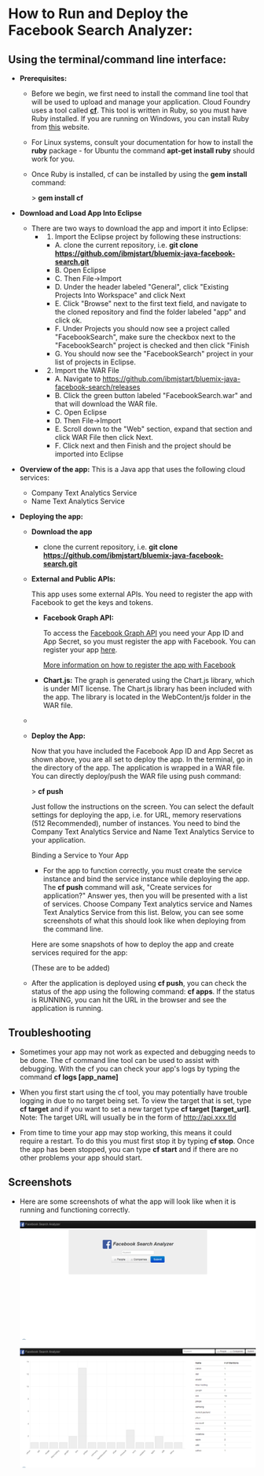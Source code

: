 How to Run and Deploy the Facebook Search Analyzer:
===========================================================================


Using the terminal/command line interface:
------------------------------------------

-   **Prerequisites:**
    -   Before we begin, we first need to install the command line tool that will be used to upload and manage your application. Cloud Foundry uses a tool called [**cf**](https://github.com/cloudfoundry/cf). This tool is written in Ruby, so you must have Ruby installed. If you are running on Windows, you can install Ruby from [this](http://rubyinstaller.org/downloads/) website. 

    -   For Linux systems, consult your documentation for how to install the **ruby** package - for Ubuntu the command **apt-get install ruby** should work for you.

    -   Once Ruby is installed, cf can be installed by using the **gem install** command:
        
        \> **gem install cf**
        
        
-   **Download and Load App Into Eclipse**
    - There are two ways to download the app and import it into Eclipse:
        - 1. Import the Eclipse project by following these instructions:
            - A. clone the current repository, i.e. 
                    **git clone https://github.com/ibmjstart/bluemix-java-facebook-search.git** 
            - B. Open Eclipse
            - C. Then File->Import
            - D. Under the header labeled "General", click "Existing Projects Into Workspace" and click Next
            - E. Click "Browse" next to the first text field, and navigate to the cloned repository and find the folder labeled "app" and click ok.
            - F. Under Projects you should now see a project called "FacebookSearch", make sure the checkbox next to the "FacebookSearch" project is checked and then click "Finish
            - G. You should now see the "FacebookSearch" project in your list of projects in Eclipse.
        
        - 2. Import the WAR File
            - A. Navigate to https://github.com/ibmjstart/bluemix-java-facebook-search/releases
            - B. Click the green button labeled "FacebookSearch.war" and that will download the WAR file.
            - C. Open Eclipse
            - D. Then File->Import
            - E. Scroll down to the "Web" section, expand that section and click WAR File then click Next.
            - F. Click next and then Finish and the project should be imported into Eclipse

-   **Overview of the app:** This is a Java app that uses the following cloud services:
    -   Company Text Analytics Service
    -   Name Text Analytics Service

-   **Deploying the app:**
    -   **Download the app**
        - clone the current repository, i.e. 
            **git clone https://github.com/ibmjstart/bluemix-java-facebook-search.git** 

    -   **External and Public APIs:**

        This app uses some external APIs. You need to register the app with Facebook to get the keys and tokens.

        -   **Facebook Graph API:**

            To access the [Facebook Graph API](https://developers.facebook.com/docs/getting-started/graphapi/) you need your App ID and App Secret, so you must register the app with Facebook. You can register your app [here](https://developers.facebook.com/).

            [More information on how to register the app with Facebook](registerFacebook.md)

        -   **Chart.js:**
            The graph is generated using the Chart.js library, which is under MIT license. The Chart.js library has been included with the app. The library is located in the WebContent/js folder in the WAR file. 

    -

    -   **Deploy the App:**

        Now that you have included the Facebook App ID and App Secret as shown above, you are all set to deploy the app. In the terminal, go in the directory of the app. The application is wrapped in a WAR file. You can directly deploy/push the WAR file using push command:

        \> **cf push**

        Just follow the instructions on the screen. You can select the default settings for deploying the app, i.e. for URL, memory reservations (512 Recommended), number of instances. You need to bind the Company Text Analytics Service and Name Text Analytics Service to your application. 

        Binding a Service to Your App

        -   For the app to function correctly, you must create the service instance and bind the service instance while deploying the app. The **cf push** command will ask, "Create services for application?" Answer yes, then you will be presented with a list of services. Choose Company Text analytics service and Names Text Analytics Service from this list. Below, you can see some screenshots of what this should look like when deploying from the command line.


        Here are some snapshots of how to deploy the app and create services required for the app: 
        
        (These are to be added)


    -   After the application is deployed using **cf push**, you can check the status of the app using the following command: **cf apps**. If the status is RUNNING, you can hit the URL in the browser and see the application is running.


Troubleshooting
-----------------------------------
-   Sometimes your app may not work as expected and debugging needs to be done. The cf command line tool can be used to assist with debugging. With the cf you can check your app's logs by typing the command **cf logs [app_name]** 

-   When you first start using the cf tool, you may potentially have trouble logging in due to no target being set. To view the target that is set, type **cf target** and if you want to set a new target type **cf target [target_url]**. Note: The target URL will usually be in the form of http://api.xxx.tld

-   From time to time your app may stop working, this means it could require a restart. To do this you must first stop it by typing **cf stop**. Once the app has been stopped, you can type **cf start** and if there are no other problems your app should start. 


Screenshots
------------------------------------
-   Here are some screenshots of what the app will look like when it is running and functioning correctly. 

    ![image](/images/workingApp1.png)
    
    ![image](/images/workingApp2.png)